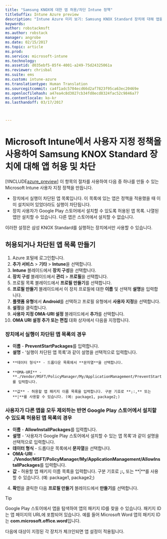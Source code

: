 ```yaml
---
title: "Samsung KNOX에 대한 앱 허용/차단 Intune 정책"
titleSuffix: Intune Azure preview
description: "Intune Azure 미리 보기: Samsung KNOX Standard 장치에 대해 앱을 허용하거나 차단하는 사용자 지정 프로필을 만듭니다."
keywords: 
author: robstackmsft
ms.author: robstack
manager: angrobe
ms.date: 02/15/2017
ms.topic: article
ms.prod: 
ms.service: microsoft-intune
ms.technology: 
ms.assetid: d035ebf5-85f4-4001-a249-75d24325061a
ms.reviewer: chrisbal
ms.suite: ems
ms.custom: intune-azure
ms.translationtype: Human Translation
ms.sourcegitcommit: ca4f1adc5704ecd66d2af7823f95ca63ec20469e
ms.openlocfilehash: a47ea4c8d3027cb34fd8ecd8324fac52c9846a77
ms.contentlocale: ko-kr
ms.lasthandoff: 03/17/2017



---
```

# <a name="use-custom-policies-to-allow-and-block-apps-for-samsung-knox-standard-devices-in-microsoft-intune"></a>Microsoft Intune에서 사용자 지정 정책을 사용하여 Samsung KNOX Standard 장치에 대해 앱 허용 및 차단
[!INCLUDE[azure_preview](../includes/azure_preview.md)] 이 항목의 절차를 사용하여 다음 중 하나를 만들 수 있는 Microsoft Intune 사용자 지정 정책을 만듭니다.

- 장치에서 실행이 차단된 앱 목록입니다. 이 목록에 있는 앱은 정책을 적용했을 때 이미 설치되어 있었더라도 실행이 차단됩니다.
- 장치 사용자가 Google Play 스토어에서 설치할 수 있도록 허용된 앱 목록. 나열된 앱만 설치할 수 있습니다. 다른 앱은 스토어에서 설치할 수 없습니다.

이러한 설정은 삼성 KNOX Standard를 실행하는 장치에서만 사용할 수 있습니다.

## <a name="create-an-allowed-or-blocked-app-list"></a>허용되거나 차단된 앱 목록 만들기

1. Azure 포털에 로그인합니다.
2. **추가 서비스** > **기타** > **Intune**을 선택합니다.
3. **Intune** 블레이드에서 **장치 구성**을 선택합니다.
2. **장치 구성** 블레이드에서 **관리** > **프로필**을 선택합니다.
2. 프로필 목록 블레이드에서 **프로필 만들기**를 선택합니다.
3. **프로필 만들기** 블레이드에서 이 장치 프로필에 대한 **이름** 및 선택적 **설명**을 입력합니다.
2. **플랫폼 유형**에서 **Android**를 선택하고 프로필 유형에서 **사용자 지정**을 선택합니다.
3. **설정**을 클릭합니다.
3. **사용자 지정 OMA-URI 설정** 블레이드에서 **추가**를 선택합니다.
4. **OMA URI 설정 추가 또는 편집** 대화 상자에서 다음을 지정합니다.

### <a name="for-a-list-of-apps-that-are-blocked-from-running-on-the-device"></a>장치에서 실행이 차단된 앱 목록의 경우

- **이름** - **PreventStartPackages**를 입력합니다.
- **설명** - ‘실행이 차단된 앱 목록’과 같이 설명을 선택적으로 입력합니다.
-     **데이터 형식** - 드롭다운 목록에서 **문자열**을 선택합니다.
-     **OMA-URI** - **./Vendor/MSFT/PolicyManager/My/ApplicationManagement/PreventStartPackages**를 입력합니다.
-     **값** - 허용할 앱 패키지 이름 목록을 입력합니다. 구분 기호로 **;:,** 또는 **|**를 사용할 수 있습니다. (예: package1, package2;)

### <a name="for-a-list-of-apps-that-users-are-allowed-to-install-from-the-google-play-store-while-excluding-all-other-apps"></a>사용자가 다른 앱을 모두 제외하는 반면 Google Play 스토어에서 설치할 수 있도록 허용된 앱 목록의 경우
- **이름** - **AllowInstallPackages**를 입력합니다.
- **설명** - ‘사용자가 Google Play 스토어에서 설치할 수 있는 앱 목록’과 같이 설명을 선택적으로 입력합니다.
- **데이터 형식** - 드롭다운 목록에서 **문자열**을 선택합니다.
- **OMA-URI** - **./Vendor/MSFT/PolicyManager/My/ApplicationManagement/AllowInstallPackages**를 입력합니다.
- **값** - 허용할 앱 패키지 이름 목록을 입력합니다. 구분 기호로 **;:,** 또는 **|**를 사용할 수 있습니다. (예: package1, package2;)

4. **확인**을 클릭한 다음 **프로필 만들기** 블레이드에서 **만들기**를 선택합니다.

>[!TIP]
> Google Play 스토어에서 앱을 탐색하여 앱의 패키지 ID를 찾을 수 있습니다. 패키지 ID는 앱 페이지의 URL에 포함되어 있습니다. 예를 들어 Microsoft Word 앱의 패키지 ID는 **com.microsoft.office.word**입니다.

다음에 대상이 지정된 각 장치가 체크인되면 앱 설정이 적용됩니다.


<!---## Assign the custom profile--->

